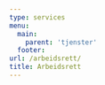 ```yaml
---
type: services
menu:
  main:
    parent: 'tjenster'
  footer:
url: /arbeidsrett/
title: Arbeidsrett
---
```


